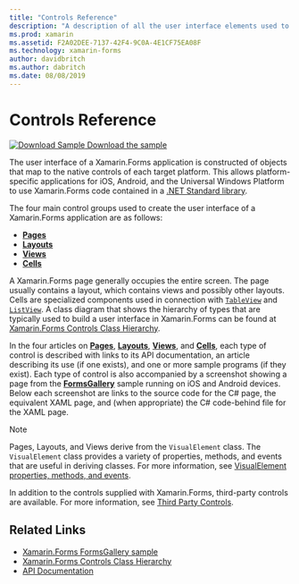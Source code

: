 ```yaml
---
title: "Controls Reference"
description: "A description of all the user interface elements used to construct a Xamarin.Forms application. This article lists the control groups that make up the user interface of a Xamarin.Forms application."
ms.prod: xamarin
ms.assetid: F2A02DEE-7137-42F4-9C0A-4E1CF75EA08F
ms.technology: xamarin-forms
author: davidbritch
ms.author: dabritch
ms.date: 08/08/2019
---
```


# Controls Reference

[![Download Sample](~/media/shared/download.png) Download the sample](https://docs.microsoft.com/samples/xamarin/xamarin-forms-samples/formsgallery/)

The user interface of a Xamarin.Forms application is constructed of objects that map to the native controls of each target platform. This allows platform-specific applications for iOS, Android, and the Universal Windows Platform to use Xamarin.Forms code contained in a [.NET Standard library](~/cross-platform/app-fundamentals/net-standard.md).

The four main control groups used to create the user interface of a Xamarin.Forms application are as follows:

- [**Pages**](pages.md)
- [**Layouts**](layouts.md)
- [**Views**](views.md)
- [**Cells**](cells.md)

A Xamarin.Forms page generally occupies the entire screen. The page usually contains a layout, which contains views and possibly other layouts. Cells are specialized components used in connection with [`TableView`](views.md#tableView) and [`ListView`](views.md#listView). A class diagram that shows the hierarchy of types that are typically used to build a user interface in Xamarin.Forms can be found at [Xamarin.Forms Controls Class Hierarchy](~/xamarin-forms/internals/class-hierarchy.md).

In the four articles on [**Pages**](pages.md), [**Layouts**](layouts.md), [**Views**](views.md), and [**Cells**](cells.md), each type of control is described with links to its API documentation, an article describing its use (if one exists), and one or more sample programs (if they exist). Each type of control is also accompanied by a screenshot showing a page from the [**FormsGallery**](https://docs.microsoft.com/samples/xamarin/xamarin-forms-samples/formsgallery) sample running on iOS and Android devices. Below each screenshot are links to the source code for the C# page, the equivalent XAML page, and (when appropriate) the C# code-behind file for the XAML page.

> [!NOTE]
> Pages, Layouts, and Views derive from the `VisualElement` class. The `VisualElement` class provides a variety of properties, methods, and events that are useful in deriving classes. For more information, see [VisualElement properties, methods, and events](common-properties.md).

In addition to the controls supplied with Xamarin.Forms, third-party controls are available. For more information, see [Third Party Controls](thirdparty.md).

## Related Links

- [Xamarin.Forms FormsGallery sample](https://docs.microsoft.com/samples/xamarin/xamarin-forms-samples/formsgallery)
- [Xamarin.Forms Controls Class Hierarchy](~/xamarin-forms/internals/class-hierarchy.md)
- [API Documentation](https://docs.microsoft.com/dotnet/api/xamarin.forms?view=xamarin-forms)
